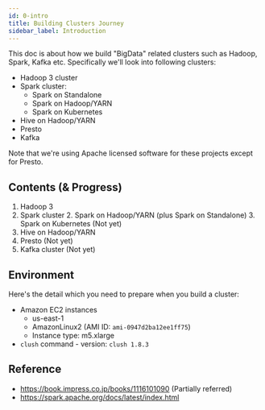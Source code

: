```yaml
---
id: 0-intro
title: Building Clusters Journey
sidebar_label: Introduction
---
```



This doc is about how we build "BigData" related clusters such as Hadoop, Spark, Kafka etc. Specifically we'll look into following clusters:
* Hadoop 3 cluster
* Spark cluster:
    * Spark on Standalone
    * Spark on Hadoop/YARN
    * Spark on Kubernetes
* Hive on Hadoop/YARN
* Presto
* Kafka

Note that we're using Apache licensed software for these projects except for Presto.

## Contents (& Progress)
1. Hadoop 3
2. Spark cluster
    2. Spark on Hadoop/YARN (plus Spark on Standalone)
    3. Spark on Kubernetes (Not yet)
3. Hive on Hadoop/YARN
4. Presto (Not yet)
5. Kafka cluster (Not yet)


## Environment
Here's the detail which you need to prepare when you build a cluster:
* Amazon EC2 instances
    * us-east-1
    * AmazonLinux2 (AMI ID: `ami-0947d2ba12ee1ff75`)
    * Instance type: m5.xlarge
* `clush` command - version: `clush 1.8.3`

## Reference
* https://book.impress.co.jp/books/1116101090 (Partially referred)
* https://spark.apache.org/docs/latest/index.html